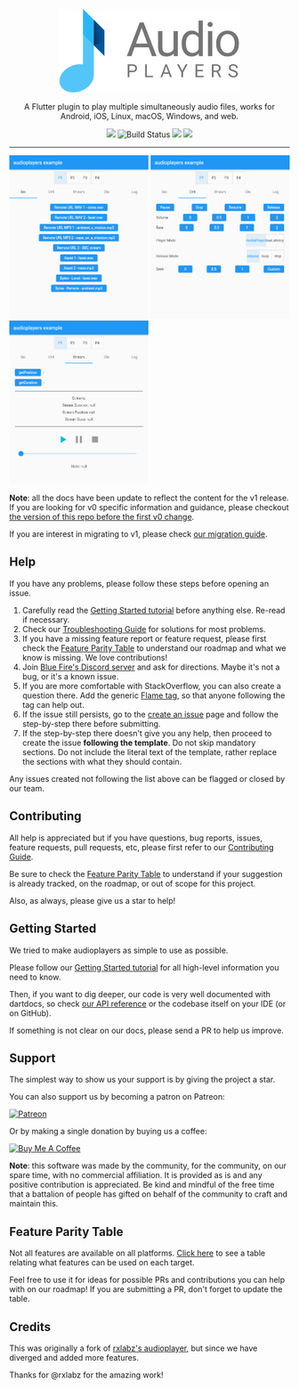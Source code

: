 <p align="center">
  <a href="https://pub.dev/packages/audioplayers">
    <img alt="AudioPlayers" height="150px" src="https://raw.githubusercontent.com/bluefireteam/audioplayers/main/images/logo_ap_compact.svg">
  </a>
</p>
<p align="center">
  A Flutter plugin to play multiple simultaneously audio files, works for Android, iOS, Linux, macOS, Windows, and web.
</p>

<p align="center">
  <a title="Pub" href="https://pub.dev/packages/audioplayers"><img src="https://img.shields.io/pub/v/audioplayers.svg?style=popout&include_prereleases"/></a>
  <img src="https://github.com/bluefireteam/audioplayers/workflows/build/badge.svg?branch=main" alt="Build Status"/>
  <a title="Discord" href="https://discord.gg/pxrBmy4"><img src="https://img.shields.io/discord/509714518008528896.svg"/></a>
  <a title="Melos" href="https://github.com/invertase/melos"><img src="https://img.shields.io/badge/maintained%20with-melos-f700ff.svg"/></a>
</p>

---

<img src="https://raw.githubusercontent.com/bluefireteam/audioplayers/main/images/screenshot1.png" width="250" /> <img src="https://raw.githubusercontent.com/bluefireteam/audioplayers/main/images/screenshot2.png" width="250" /> <img src="https://raw.githubusercontent.com/bluefireteam/audioplayers/main/images/screenshot3.png" width="250" />

**Note**: all the docs have been update to reflect the content for the v1 release. If you are looking for v0 specific information and guidance, please checkout [the version of this repo before the first v0 change](https://github.com/bluefireteam/audioplayers/tree/46816bf55859c9c88b204e3828cce6190ff87483).

If you are interest in migrating to v1, please check [our migration guide](https://github.com/bluefireteam/audioplayers/blob/main/migration_guide.md).

## Help

If you have any problems, please follow these steps before opening an issue.

1. Carefully read the [Getting Started tutorial](https://github.com/bluefireteam/audioplayers/blob/main/getting_started.md) before anything else. Re-read if necessary.
1. Check our [Troubleshooting Guide](https://github.com/bluefireteam/audioplayers/blob/main/troubleshooting.md) for solutions for most problems.
1. If you have a missing feature report or feature request, please first check the [Feature Parity Table](https://github.com/bluefireteam/audioplayers/blob/main/feature_parity_table.md) to understand our roadmap and what we know is missing. We love contributions!
1. Join [Blue Fire's Discord server](https://discord.gg/5unKpdQD78) and ask for directions. Maybe it's not a bug, or it's a known issue.
1. If you are more comfortable with StackOverflow, you can also create a question there. Add the generic [Flame tag](https://stackoverflow.com/questions/tagged/flame), so that anyone following the tag can help out.
1. If the issue still persists, go to the [create an issue](https://github.com/bluefireteam/audioplayers/issues/new/choose) page and follow the step-by-step there before submitting.
1. If the step-by-step there doesn't give you any help, then proceed to create the issue **following the template**. Do not skip mandatory sections. Do not include the literal text of the template, rather replace the sections with what they should contain.

Any issues created not following the list above can be flagged or closed by our team.

## Contributing

All help is appreciated but if you have questions, bug reports, issues, feature requests, pull requests, etc, please first refer to our [Contributing Guide](https://github.com/bluefireteam/audioplayers/blob/main/contributing.md).

Be sure to check the [Feature Parity Table](https://github.com/bluefireteam/audioplayers/blob/main/feature_parity_table.md) to understand if your suggestion is already tracked, on the roadmap, or out of scope for this project.

Also, as always, please give us a star to help!

## Getting Started

We tried to make audioplayers as simple to use as possible.

Please follow our [Getting Started tutorial](https://github.com/bluefireteam/audioplayers/blob/main/getting_started.md) for all high-level information you need to know.

Then, if you want to dig deeper, our code is very well documented with dartdocs, so check [our API reference](https://pub.dev/documentation/audioplayers/latest/) or the codebase itself on your IDE (or on GitHub).

If something is not clear on our docs, please send a PR to help us improve.

## Support

The simplest way to show us your support is by giving the project a star.

You can also support us by becoming a patron on Patreon:

[![Patreon](https://c5.patreon.com/external/logo/become_a_patron_button.png)](https://www.patreon.com/bluefireoss)

Or by making a single donation by buying us a coffee:

[![Buy Me A Coffee](https://user-images.githubusercontent.com/835641/60540201-fcd7fa00-9ce4-11e9-87ec-1e98568e9f58.png)](https://www.buymeacoffee.com/bluefire)

**Note**: this software was made by the community, for the community, on our spare time, with no commercial affiliation. It is provided as is and any positive contribution is appreciated. Be kind and mindful of the free time that a battalion of people has gifted on behalf of the community to craft and maintain this.

## Feature Parity Table

Not all features are available on all platforms. [Click here](https://github.com/bluefireteam/audioplayers/blob/main/feature_parity_table.md) to see a table relating what features can be used on each target.

Feel free to use it for ideas for possible PRs and contributions you can help with on our roadmap! If you are submitting a PR, don't forget to update the table.


## Credits

This was originally a fork of [rxlabz's audioplayer](https://github.com/rxlabz/audioplayer), but since we have diverged and added more features.

Thanks for @rxlabz for the amazing work!
